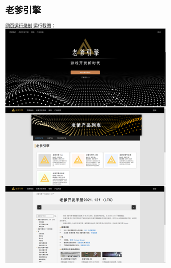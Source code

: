 # 老爹引擎
[网页运行录制](https://pan.baidu.com/s/1L6A4J3ib6tbxTFiZAIy3cg?pwd=fzhj)
运行截图：
![image](https://github.com/HeChangeChina/LaoDie-Engine/blob/main/%E8%BF%90%E8%A1%8C%E6%88%AA%E5%9B%BE/001.png)
![image](https://github.com/HeChangeChina/LaoDie-Engine/blob/main/%E8%BF%90%E8%A1%8C%E6%88%AA%E5%9B%BE/002.png)
![image](https://github.com/HeChangeChina/LaoDie-Engine/blob/main/%E8%BF%90%E8%A1%8C%E6%88%AA%E5%9B%BE/003.png)